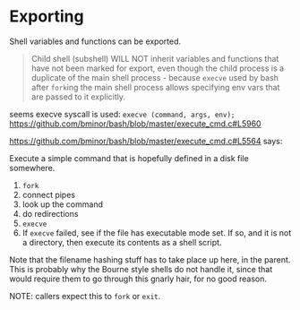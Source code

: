 # Exporting

Shell variables and functions can be exported.

>Child shell (subshell) WILL NOT inherit variables and functions that have not been marked for export, even though the child process is a duplicate of the main shell process - because `execve` used by bash after `fork`ing the main shell process allows specifying env vars that are passed to it explicitly.

seems execve syscall is used: `execve (command, args, env);`
https://github.com/bminor/bash/blob/master/execute_cmd.c#L5960


https://github.com/bminor/bash/blob/master/execute_cmd.c#L5564
says:

Execute a simple command that is hopefully defined in a disk file somewhere.
1. `fork`
2. connect pipes
3. look up the command
4. do redirections
5. `execve`
6. If `execve` failed, see if the file has executable mode set. If so, and it is not a directory, then execute its contents as a shell script.

Note that the filename hashing stuff has to take place up here, in the parent. This is probably why the Bourne style shells do not handle it, since that would require them to go through this gnarly hair, for no good reason.

NOTE: callers expect this to `fork` or `exit`.
